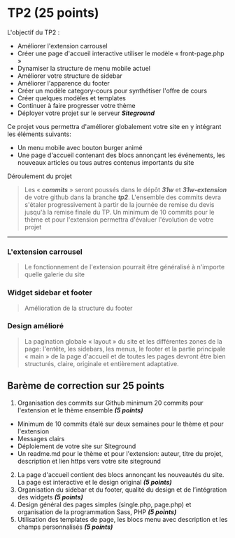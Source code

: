 # TP2 (25 points)

L\'objectif du TP2 :

- Améliorer l'extension carrousel
- Créer une page d'accueil interactive utiliser le modèle « front-page.php »
- Dynamiser la structure de menu mobile actuel
- Améliorer votre structure de sidebar 
- Améliorer l'apparence du footer
- Créer un modèle category-cours pour synthétiser l'offre de cours
- Créer quelques modèles et templates
- Continuer à faire progresser votre thème
- Déployer votre projet sur le serveur **_Siteground_**

Ce projet vous permettra d\'améliorer globalement votre site en y intégrant les éléments suivants:

- Un menu mobile avec bouton burger animé
- Une page d'accueil contenant des blocs annonçant les événements, les nouveaux articles ou tous autres contenus importants du site

Déroulement du projet

> Les « **_commits_** » seront poussés dans le dépôt **_31w_** et **_31w-extension_** de votre github dans la branche **_tp2_**.
> L\'ensemble des commits devra s\'étaler progressivement à partir de la journée de remise du devis jusqu\'à la remise finale du TP.
> Un minimum de 10 commits pour le thème et pour l\'extension permettra d\'évaluer l\'évolution de votre projet

---

### L\'extension carrousel

> Le fonctionnement de  l'extension pourrait être généralisé à n'importe quelle galerie du site

### Widget sidebar et footer

> Amélioration de la structure du footer

### Design amélioré

> La pagination globale « layout » du site et les différentes zones de la page: l'entête, les sidebars, les menus,  le footer et la partie principale « main » de la page d'accueil et de toutes les pages devront être bien structurés, claire, originale et entièrement adaptative.

## Barème de correction sur 25 points

1. Organisation des commits sur Github minimum 20 commits pour l'extension et  le thème ensemble **_(5 points)_**

- Minimum de 10 commits étalé sur deux semaines pour le thème et pour l'extension
- Messages clairs
- Déploiement de votre site sur Siteground
- Un readme.md pour le thème et pour l'extension: auteur, titre du projet, description et lien https vers votre site siteground

2. La page d'accueil contient des blocs annonçant les nouveautés du site. La page est interactive et le design original  **_(5 points)_**
3. Organisation du sidebar et du footer, qualité du design et de l’intégration des widgets **_(5 points)_**
4. Design général des pages simples (single.php, page.php) et organisation de la programmation Sass, PHP **_(5 points)_**
5. Utilisation des templates de page, les blocs menu avec description et les champs personnalisés **_(5 points)_**
